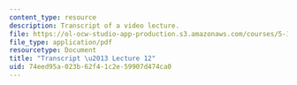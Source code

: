 ```yaml
---
content_type: resource
description: Transcript of a video lecture.
file: https://ol-ocw-studio-app-production.s3.amazonaws.com/courses/5-111-principles-of-chemical-science-fall-2008/74eed95a023b62f41c2e59907d474ca0_5-111F08-L12.pdf
file_type: application/pdf
resourcetype: Document
title: "Transcript \u2013 Lecture 12"
uid: 74eed95a-023b-62f4-1c2e-59907d474ca0
---
```

